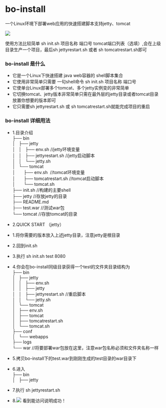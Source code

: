 # bo-install
一个Linux环境下部署web应用的快速搭建脚本支持jetty、tomcat


![](http://7xt9nt.com1.z0.glb.clouddn.com/5a22ba13e4b0dce08034c495?e=1512228900&token=trhI0BY8QfVrIGn9nENop6JAc6l5nZuxhjQ62UfM:uATC-Ix_TcbsjGXkyhRce6o5xrk=)

使用方法比较简单 sh init.sh 项目名称 端口号 tomcat端口列表（选填）,会在上级目录生产一个项目，最后sh jettyrestart.sh 或者 sh tomcatrestart.sh即可

### bo-install 是什么
* 它是一个Linux下快速搭建 java web容器的 shell脚本集合 <br>
* 它使用非常简单只需要 一句shell命令 sh init.sh 项目名称 端口号 <br>
* 它使单台Linux部署多个tomcat、多个jetty实例变的非常简单 <br>
* 它切换tomcat、jetty版本非常简单只需在最外层的jetty目录或者tomcat目录放置你想要的版本即可 <br>
* 它只需要sh jettyrestart.sh 或 sh tomcatrestart.sh就能完成项目的重启 <br>


### bo-install 详细用法
* 1.目录介绍 <br>
├── bin <br>
│   ├── jetty <br>
│   │   ├── env.sh //jetty环境变量 <br> 
│   │   ├── jettyrestart.sh //jetty启动脚本 <br>
│   │   └── jetty.sh <br>
│   └── tomcat <br>
│       ├── env.sh  //tomcat环境变量 <br>
│       ├── tomcatrestart.sh //tomcat启动脚本 <br>
│       └── tomcat.sh <br>
├── init.sh //构建的主要shell <br>
├── jetty //存放jetty的目录 <br>
├── README.md <br>
├── test.war //测试war包 <br>
└── tomcat //存放tomcat的目录 <br>

* 2.QUICK START （jetty）
* 1.将你需要的版本放入上述jetty目录，注意jetty是根目录 <br>
* 2.回到init.sh <br>
* 3.执行 sh init.sh test 8080 <br>
* 4.你会在bo-install同级目录获得一个test的文件夹目录结构为 <br>
├── bin <br>
│   ├── jetty <br>
│   │   ├── env.sh <br>
│   │   ├── jetty <br>
│   │   ├── jettyrestart.sh //重启脚本 <br>
│   │   └── jetty.sh <br>
│   └── tomcat <br>
│       ├── env.sh <br>
│       ├── tomcat <br>
│       ├── tomcatrestart.sh <br>
│       └── tomcat.sh <br>
├── conf <br>
│   └── webapps <br>
├── logs <br>
└── war //将要部署war包放在这里，注意war包名称必须和文件夹名称一样 <br>
* 5.拷贝bo-install下的test.war到刚刚生成的test目录的war目录下 <br>
* 6.进入 <br>
├── bin <br>
│   ├── jetty <br>
* 7.执行 sh jettyrestart.sh  <br>
* 8.![](http://7xt9nt.com1.z0.glb.clouddn.com/5a254e68e4b0dce0803585fb?e=1512397944&token=trhI0BY8QfVrIGn9nENop6JAc6l5nZuxhjQ62UfM:Q4M91Dn3vJyKnLGdDD6teR0fz9o=) 看到能访问说明成功！

 
 





